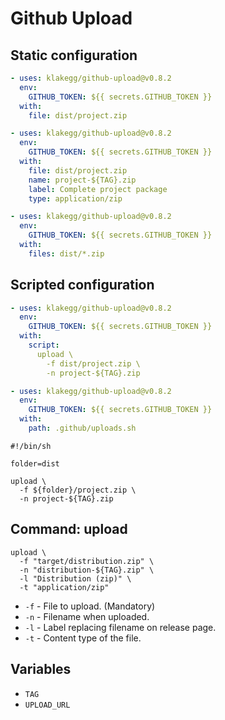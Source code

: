 # Github Upload

## Static configuration

```yaml
- uses: klakegg/github-upload@v0.8.2
  env:
    GITHUB_TOKEN: ${{ secrets.GITHUB_TOKEN }}
  with:
    file: dist/project.zip
```

```yaml
- uses: klakegg/github-upload@v0.8.2
  env:
    GITHUB_TOKEN: ${{ secrets.GITHUB_TOKEN }}
  with:
    file: dist/project.zip
    name: project-${TAG}.zip
    label: Complete project package
    type: application/zip
```

```yaml
- uses: klakegg/github-upload@v0.8.2
  env:
    GITHUB_TOKEN: ${{ secrets.GITHUB_TOKEN }}
  with:
    files: dist/*.zip
```


## Scripted configuration

```yaml
- uses: klakegg/github-upload@v0.8.2
  env:
    GITHUB_TOKEN: ${{ secrets.GITHUB_TOKEN }}
  with:
    script:
      upload \
        -f dist/project.zip \
        -n project-${TAG}.zip
```

```yaml
- uses: klakegg/github-upload@v0.8.2
  env:
    GITHUB_TOKEN: ${{ secrets.GITHUB_TOKEN }}
  with:
    path: .github/uploads.sh
```

``` shell
#!/bin/sh

folder=dist

upload \
  -f ${folder}/project.zip \
  -n project-${TAG}.zip
```

## Command: upload

```shell
upload \
  -f "target/distribution.zip" \
  -n "distribution-${TAG}.zip" \
  -l "Distribution (zip)" \
  -t "application/zip"
```

* `-f` - File to upload. (Mandatory)
* `-n` - Filename when uploaded.
* `-l` - Label replacing filename on release page.
* `-t` - Content type of the file.


## Variables

* `TAG`
* `UPLOAD_URL`
